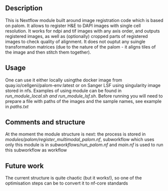 ## Description
This is Nextflow module built around image registration code which is based on palom. It allows to register H&E to DAPI images with single cell resolution. It works for ndpi and tif images with any axis order, and outputs registered images, as well as (optionally) cropped parts of registered images to check quality of alignment. It does not ouptut any suingle transformation matrices (due to the nature of the palom - it aligns tiles of the image and then stitch them together).

## Usage
One can use it either locally usingthe docker image from quay.io/cellgeni/palom-env:latest or on Sanger LSF using singularity image stored in nfs. Examples of using module can be found in *run_module_local.sh* *and run_module_lsf.sh*. Before running you will need to prepare a file with paths of the images and the sample names, see example in *paths.txt*

## Comments and structure
At the moment the module structure is next: the process is stored in *modules/palom/register_multimodal_palom.nf*, subworkflow which uses only this module is in *subworkflows/run_palom.nf* and *main.nf* is used to run this subworkflow as workflow

## Future work
The current structure is quite chaotic (but it works!), so one of the optimisation steps can be to convert it to nf-core standards
